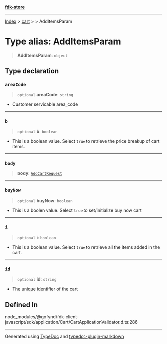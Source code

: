 [**fdk-store**](../../../README.md)
***

[Index](../../../API.md) > [cart](../../README.md) > [<internal>](../README.md) > AddItemsParam

# Type alias: AddItemsParam

> **AddItemsParam**: `object`

## Type declaration

### `areaCode`

> `optional` **areaCode**: `string`

- Customer servicable area_code

***

### `b`

> `optional` **b**: `boolean`

- This is a boolean value. Select `true` to retrieve
the price breakup of cart items.

***

### `body`

> **body**: [`AddCartRequest`](type-alias.AddCartRequest.md)

***

### `buyNow`

> `optional` **buyNow**: `boolean`

- This is a boolen value. Select `true` to
set/initialize buy now cart

***

### `i`

> `optional` **i**: `boolean`

- This is a boolean value. Select `true` to retrieve
all the items added in the cart.

***

### `id`

> `optional` **id**: `string`

- The unique identifier of the cart

## Defined In

node\_modules/@gofynd/fdk-client-javascript/sdk/application/Cart/CartApplicationValidator.d.ts:286

***
Generated using [TypeDoc](https://typedoc.org/) and [typedoc-plugin-markdown](https://www.npmjs.com/package/typedoc-plugin-markdown)
